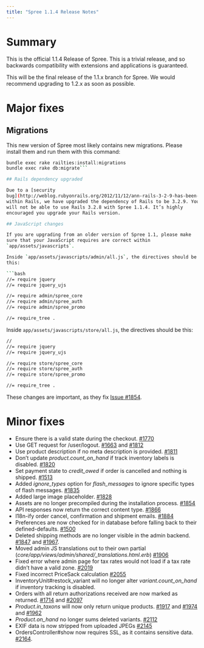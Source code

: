 ```yaml
---
title: "Spree 1.1.4 Release Notes"
---
```


# Summary

This is the official 1.1.4 Release of Spree. This is a trivial release,
and so backwards compatibility with extensions and applications is
guaranteed.

This will be the final release of the 1.1.x branch for Spree. We would
recommend upgrading to 1.2.x as soon as possible.

# Major fixes

## Migrations

This new version of Spree most likely contains new migrations. Please
install them and run them with this command:

```bash
bundle exec rake railties:install:migrations
bundle exec rake db:migrate```

## Rails dependency upgraded

Due to a [security
bug](http://weblog.rubyonrails.org/2012/11/12/ann-rails-3-2-9-has-been-released/)
within Rails, we have upgraded the dependency of Rails to be 3.2.9. You
will not be able to use Rails 3.2.8 with Spree 1.1.4. It’s highly
encouraged you upgrade your Rails version.

## JavaScript changes

If you are upgrading from an older version of Spree 1.1, please make
sure that your JavaScript requires are correct within
`app/assets/javascripts`.

Inside `app/assets/javascripts/admin/all.js`, the directives should be
this:

```bash
//= require jquery
//= require jquery_ujs

//= require admin/spree_core
//= require admin/spree_auth
//= require admin/spree_promo

//= require_tree .
```

Inside `app/assets/javascripts/store/all.js`, the directives should be
this:

```bash
//
//= require jquery
//= require jquery_ujs

//= require store/spree_core
//= require store/spree_auth
//= require store/spree_promo

//= require_tree .
```

These changes are important, as they fix [Issue
#1854](https://github.com/spree/spree/issues/1854).

# Minor fixes

-   Ensure there is a valid state during the checkout.
    [#1770](https://github.com/spree/spree/issues/1770)
-   Use GET request for /user/logout.
    [#1663](https://github.com/spree/spree/issues/1663) and
    [#1812](https://github.com/spree/spree/issues/1812)
-   Use product description if no meta description is provided.
    [#1811](https://github.com/spree/spree/issues/1811)
-   Don’t update *product.count_on_hand* if track inventory labels is
    disabled. [#1820](https://github.com/spree/spree/issues/1820)
-   Set payment state to *credit_owed* if order is cancelled and
    nothing is shipped.
    [#1513](https://github.com/spree/spree/issues/1513)
-   Added *ignore_types* option for *flash_messages* to ignore
    specific types of flash messages.
    [#1835](https://github.com/spree/spree/issues/1835)
-   Added large image placeholder.
    [#1828](https://github.com/spree/spree/issues/1828)
-   Assets are no longer precompiled during the installation process.
    [#1854](https://github.com/spree/spree/issues/1854)
-   API responses now return the correct content type.
    [#1866](https://github.com/spree/spree/issues/1866)
-   I18n-ify order cancel, confirmation and shipment emails.
    [#1884](https://github.com/spree/spree/issues/1884)
-   Preferences are now checked for in database before falling back to
    their defined-defaults.
    [#1500](https://github.com/spree/spree/issues/1500)
-   Deleted shipping methods are no longer visible in the admin backend.
    [#1847](https://github.com/spree/spree/issues/1847) and
    [#1967](https://github.com/spree/spree/issues/1967).
-   Moved admin JS translations out to their own partial
    (*core/app/views/admin/shared/_translations.html.erb*)
    [#1906](https://github.com/spree/spree/issues/1906)
-   Fixed error where admin page for tax rates would not load if a tax
    rate didn’t have a valid zone.
    [#2019](https://github.com/spree/spree/issues/2019)
-   Fixed incorrect PriceSack calculation
    [#2055](https://github.com/spree/spree/issues/2055)
-   InventoryUnit#restock_variant will no longer alter
    *variant.count_on_hand* if inventory tracking is disabled.
-   Orders with all return authorizations received are now marked as
    returned. [#1714](https://github.com/spree/spree/issues/1714) and
    [#2097](https://github.com/spree/spree/issues/2097)
-   *Product.in_taxons* will now only return unique products.
    [#1917](https://github.com/spree/spree/issues/1917) and
    [#1974](https://github.com/spree/spree/issues/1974) and
    [#1962](https://github.com/spree/spree/issues/1962)
-   *Product.on_hand* no longer sums deleted variants.
    [#2112](https://github.com/spree/spree/issues/2112)
-   EXIF data is now stripped from uploaded JPEGs
    [#2145](https://github.com/spree/spree/issues/2145)
-   OrdersController#show now requires SSL, as it contains sensitive
    data. [#2164](https://github.com/spree/spree/issues/2164).

